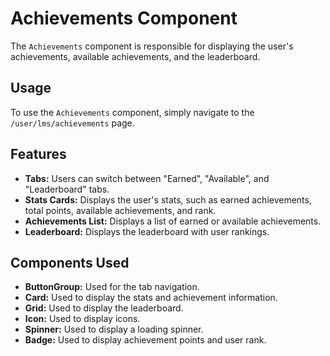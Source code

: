 
# Achievements Component

The `Achievements` component is responsible for displaying the user's achievements, available achievements, and the leaderboard.

## Usage

To use the `Achievements` component, simply navigate to the `/user/lms/achievements` page.

## Features

- **Tabs:** Users can switch between "Earned", "Available", and "Leaderboard" tabs.
- **Stats Cards:** Displays the user's stats, such as earned achievements, total points, available achievements, and rank.
- **Achievements List:** Displays a list of earned or available achievements.
- **Leaderboard:** Displays the leaderboard with user rankings.

## Components Used

- **ButtonGroup:** Used for the tab navigation.
- **Card:** Used to display the stats and achievement information.
- **Grid:** Used to display the leaderboard.
- **Icon:** Used to display icons.
- **Spinner:** Used to display a loading spinner.
- **Badge:** Used to display achievement points and user rank.
